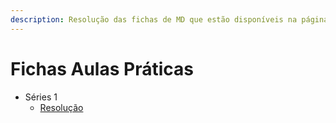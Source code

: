 ```yaml
---
description: Resolução das fichas de MD que estão disponíveis na página da UC.
---
```


# Fichas Aulas Práticas

- Séries 1
  - [Resolução](https://drive.google.com/file/d/1FKySSlds5jFUWRGt_Z_nhzAR7WKgfT4h/view?usp=sharing)
